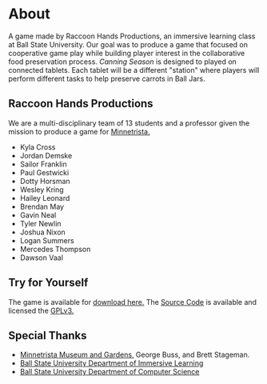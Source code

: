 # About


A game made by Raccoon Hands Productions, an immersive learning class at Ball State University. Our goal was to produce a game that focused on cooperative game play while building player interest in the collaborative food preservation process. *Canning Season* is designed to played on connected tablets. Each tablet will be a different "station" where players will perform different tasks to help preserve carrots in Ball Jars.


## Raccoon Hands Productions


We are a multi-disciplinary team of 13 students and a professor given the mission to produce a game for [Minnetrista.](https://www.minnetrista.net/)

- Kyla Cross
- Jordan Demske
- Sailor Franklin
- Paul Gestwicki
- Dotty Horsman
- Wesley Kring
- Hailey Leonard
- Brendan May
- Gavin Neal
- Tyler Newlin
- Joshua Nixon
- Logan Summers
- Mercedes Thompson
- Dawson Vaal


## Try for Yourself

The game is available for [download here.](https://github.com/RaccoonHandsProductions/CanningSeason/releases/tag/v0.1-alpha) The [Source Code](https://github.com/RaccoonHandsProductions/CanningSeason) is available and licensed the [GPLv3.](https://www.gnu.org/licenses/gpl-3.0.en.html)


## Special Thanks


- [Minnetrista Museum and Gardens,](https://www.minnetrista.net/) George Buss, and Brett Stageman.
- [Ball State University Department of Immersive Learning](https://www.bsu.edu/about/administrativeoffices/immersive-learning)
- [Ball State University Department of Computer Science](https://www.bsu.edu/academics/collegesanddepartments/computer-science)

